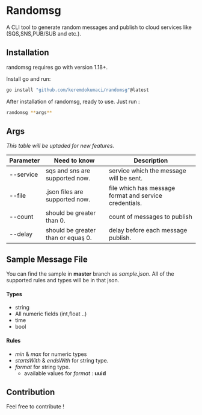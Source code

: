 # Randomsg

A CLI tool to generate random messages and publish to cloud services like (SQS,SNS,PUB/SUB and etc.).

## Installation

randomsg requires go with version 1.18+.

Install go and run:

```sh
go install "github.com/keremdokumaci/randomsg"@latest
```

After installation of randomsg, ready to use. Just run :

```sh
randomsg **args**
```

## Args

_This table will be uptaded for new features._

| Parameter | Need to know                       | Description                                            |
| --------- | ---------------------------------- | ------------------------------------------------------ |
| --service | sqs and sns are supported now.     | service which the message will be sent.                |
| --file    | .json files are supported now.     | file which has message format and service credentials. |
| --count   | should be greater than 0.          | count of messages to publish                           |
| --delay   | should be greater than or equaş 0. | delay before each message publish.                     |

## Sample Message File

You can find the sample in **master** branch as _sample.json_. All of the supported rules and types will be in that json.

#### Types

- string
- All numeric fields (int,float ..)
- time
- bool

#### Rules

- _min_ & _max_ for numeric types
- _startsWith_ & _endsWith_ for string type.
- _format_ for string type.
  - available values for _format_ : **uuid**

## Contribution

Feel free to contribute !

